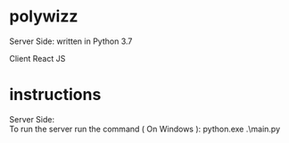 # polywizz

Server Side:
written in Python 3.7

Client
React JS

# instructions

Server Side:<br />
To run the server run the command ( On Windows ): python.exe .\main.py 
